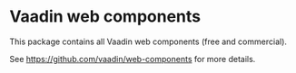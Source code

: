 # Vaadin web components

This package contains all Vaadin web components (free and commercial).

See https://github.com/vaadin/web-components for more details.
